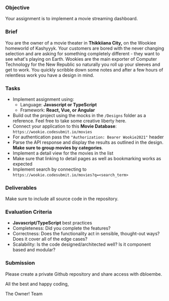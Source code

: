 ### Objective

Your assignment is to implement a movie streaming dashboard.

### Brief

You are the owner of a movie theater in **Thikkiiana City,** on the Wookiee homeworld of Kashyyyk. Your customers are bored with the never changing selection and are asking for something completely different - they want to see what's playing on Earth. Wookies are the main exporter of Computer Technology for the New Republic so naturally you roll up your sleeves and get to work. You quickly scribble down some notes and after a few hours of relentless work you have a design in mind.

### Tasks

- Implement assignment using:
  - Language: **Javascript or TypeScript**
  - Framework: **React, Vue, or Angular**
- Build out the project using the mocks in the `/Designs` folder as a reference. Feel free to take some creative liberty here.
- Connect your application to this **Movie Database**: `https://wookie.codesubmit.io/movies`
- For authentication pass the `"Authorization: Bearer Wookie2021"` header
- Parse the API response and display the results as outlined in the design. **Make sure to group movies by categories**.
- Implement a detail view for the movies in the list
- Make sure that linking to detail pages as well as bookmarking works as expected
- Implement search by connecting to `https://wookie.codesubmit.io/movies?q=<search_term>`

### Deliverables

Make sure to include all source code in the repository.

### Evaluation Criteria

- **Javascript/TypeScript** best practices
- Completeness: Did you complete the features?
- Correctness: Does the functionality act in sensible, thought-out ways? Does it cover all of the edge cases?
- Scalability: Is the code designed/architected well? Is it component based and modular?

### Submission

Please create a private Github repository and share access with dbloembe.

All the best and happy coding,

The Owner! Team
